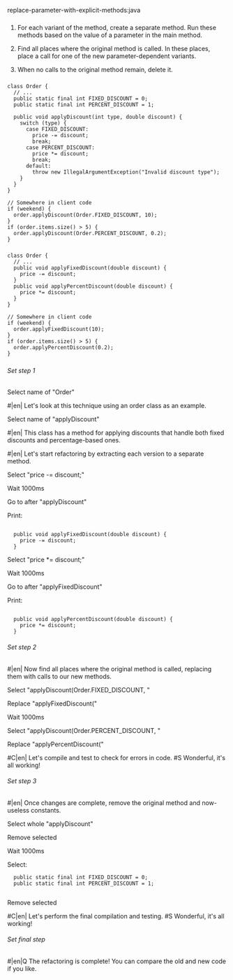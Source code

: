 replace-parameter-with-explicit-methods:java

###

1. For each variant of the method, create a separate method. Run these methods based on the value of a parameter in the main method.

2. Find all places where the original method is called. In these places, place a call for one of the new parameter-dependent variants.

3. When no calls to the original method remain, delete it.



###

```
class Order {
  // ...
  public static final int FIXED_DISCOUNT = 0;
  public static final int PERCENT_DISCOUNT = 1;

  public void applyDiscount(int type, double discount) {
    switch (type) {
      case FIXED_DISCOUNT:
        price -= discount;
        break;
      case PERCENT_DISCOUNT:
        price *= discount;
        break;
      default:
        throw new IllegalArgumentException("Invalid discount type");
    }
  }
}

// Somewhere in client code
if (weekend) {
  order.applyDiscount(Order.FIXED_DISCOUNT, 10);
}
if (order.items.size() > 5) {
  order.applyDiscount(Order.PERCENT_DISCOUNT, 0.2);
}
```

###

```
class Order {
  // ...
  public void applyFixedDiscount(double discount) {
    price -= discount;
  }
  public void applyPercentDiscount(double discount) {
    price *= discount;
  }
}

// Somewhere in client code
if (weekend) {
  order.applyFixedDiscount(10);
}
if (order.items.size() > 5) {
  order.applyPercentDiscount(0.2);
}
```

###

###### Set step 1

Select name of "Order"


#|en| Let's look at this technique using an order class as an example.

Select name of "applyDiscount"


#|en| This class has a method for applying discounts that handle both fixed discounts and percentage-based ones.


#|en| Let's start refactoring by extracting each version to a separate method.

Select "price -= discount;"

Wait 1000ms

Go to after "applyDiscount"

Print:
```

  public void applyFixedDiscount(double discount) {
    price -= discount;
  }
```

Select "price *= discount;"

Wait 1000ms

Go to after "applyFixedDiscount"

Print:
```

  public void applyPercentDiscount(double discount) {
    price *= discount;
  }
```

###### Set step 2


#|en| Now find all places where the original method is called, replacing them with calls to our new methods.

Select "applyDiscount(Order.FIXED_DISCOUNT, "

Replace "applyFixedDiscount("

Wait 1000ms

Select "applyDiscount(Order.PERCENT_DISCOUNT, "

Replace "applyPercentDiscount("


#C|en| Let's compile and test to check for errors in code.
#S Wonderful, it's all working!


###### Set step 3


#|en| Once changes are complete, remove the original method and now-useless constants.

Select whole "applyDiscount"

Remove selected

Wait 1000ms

Select:
```
  public static final int FIXED_DISCOUNT = 0;
  public static final int PERCENT_DISCOUNT = 1;


```
Remove selected


#C|en| Let's perform the final compilation and testing.
#S Wonderful, it's all working!


###### Set final step


#|en|Q The refactoring is complete! You can compare the old and new code if you like.
